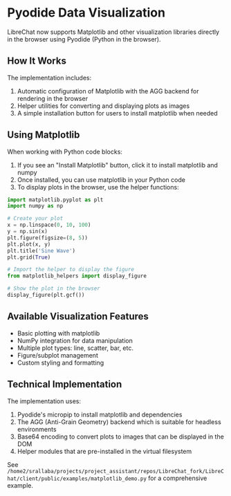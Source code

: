 # Pyodide Data Visualization

LibreChat now supports Matplotlib and other visualization libraries directly in the browser using Pyodide (Python in the browser).

## How It Works

The implementation includes:

1. Automatic configuration of Matplotlib with the AGG backend for rendering in the browser
2. Helper utilities for converting and displaying plots as images
3. A simple installation button for users to install matplotlib when needed

## Using Matplotlib

When working with Python code blocks:

1. If you see an "Install Matplotlib" button, click it to install matplotlib and numpy
2. Once installed, you can use matplotlib in your Python code
3. To display plots in the browser, use the helper functions:

```python
import matplotlib.pyplot as plt
import numpy as np

# Create your plot
x = np.linspace(0, 10, 100)
y = np.sin(x)
plt.figure(figsize=(8, 5))
plt.plot(x, y)
plt.title('Sine Wave')
plt.grid(True)

# Import the helper to display the figure
from matplotlib_helpers import display_figure

# Show the plot in the browser
display_figure(plt.gcf())
```

## Available Visualization Features

- Basic plotting with matplotlib
- NumPy integration for data manipulation
- Multiple plot types: line, scatter, bar, etc.
- Figure/subplot management
- Custom styling and formatting

## Technical Implementation

The implementation uses:

1. Pyodide's micropip to install matplotlib and dependencies
2. The AGG (Anti-Grain Geometry) backend which is suitable for headless environments
3. Base64 encoding to convert plots to images that can be displayed in the DOM
4. Helper modules that are pre-installed in the virtual filesystem

See `/home2/srallaba/projects/project_assistant/repos/LibreChat_fork/LibreChat/client/public/examples/matplotlib_demo.py` for a comprehensive example.
